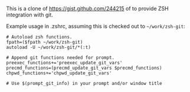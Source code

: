 This is a clone of <https://gist.github.com/244215> of to provide ZSH integration with git.

Example usage in .zshrc, assuming this is checked out to `~/work/zsh-git`:

    # Autoload zsh functions.
    fpath=($fpath ~/work/zsh-git)
    autoload -U ~/work/zsh-git/*(:t)
     
    # Append git functions needed for prompt.
    preexec_functions+='preexec_update_git_vars'
    precmd_functions=(precmd_update_git_vars $precmd_functions)
    chpwd_functions+='chpwd_update_git_vars'
    
    # Use $(prompt_git_info) in your prompt and/or window title
